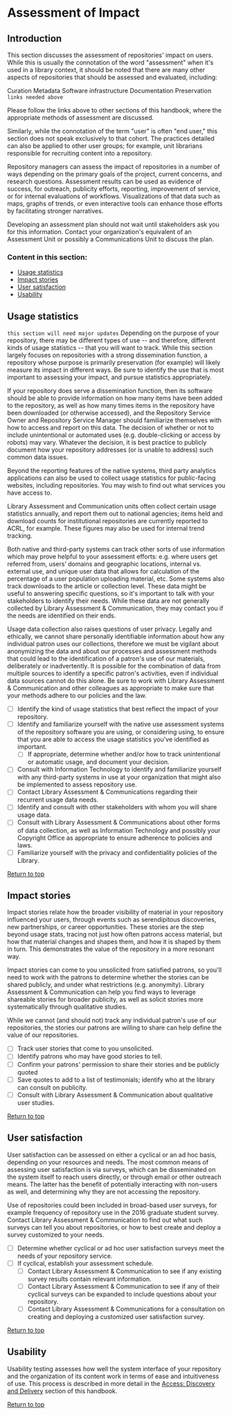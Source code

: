 ﻿# Assessment of Impact

## Introduction
This section discusses the assessment of repositories' impact on users. While this is usually the connotation of the word "assessment" when it's used in a library context, it should be noted that there are many other aspects of repositories that should be assessed and evaluated, including:

Curation
Metadata
Software infrastructure
Documentation
Preservation
`links needed above`

Please follow the links above to other sections of this handbook, where the appropriate methods of assessment are discussed.

Similarly, while the connotation of the term "user" is often "end user," this section does not speak exclusively to that cohort. The practices detailed can also be applied to other user groups; for example, unit librarians responsible for recruiting content into a repository.

Repository managers can assess the impact of repositories in a number of ways depending on the primary goals of the project, current concerns, and research questions. Assessment results can be used as evidence of success, for outreach, publicity efforts, reporting, improvement of service, or for internal evaluations of workflows. Visualizations of that data such as maps, graphs of trends, or even interactive tools can enhance those efforts by facilitating stronger narratives.

Developing an assessment plan should not wait until stakeholders ask you for this information. Contact your organization's equivalent of an Assessment Unit or possibly a Communications Unit to discuss the plan.

### Content in this section:
* [Usage statistics](#usage-statistics)
* [Impact stories](#impact-stories)
* [User satisfaction](#user-satisfaction)
* [Usability](#usability)

## Usage statistics
`this section will need major updates`
Depending on the purpose of your repository, there may be different types of use -- and therefore, different kinds of usage statistics -- that you will want to track. While this section largely focuses on repositories with a strong dissemination function, a repository whose purpose is primarily preservation (for example) will likely measure its impact in different ways. Be sure to identify the use that is most important to assessing your impact, and pursue statistics appropriately.

If your repository does serve a dissemination function, then its software should be able to provide information on how many items have been added to the repository, as well as how many times items in the repository have been downloaded (or otherwise accessed), and the Repository Service Owner and Repository Service Manager should familiarize themselves with how to access and report on this data. The decision of whether or not to include unintentional or automated uses (e.g. double-clicking or access by robots) may vary. Whatever the decision, it is best practice to publicly document how your repository addresses (or is unable to address) such common data issues.

Beyond the reporting features of the native systems, third party analytics applications can also be used to collect usage statistics for public-facing websites, including repositories. You may wish to find out what services you have access to.

Library Assessment and Communication units often collect certain usage statistics annually, and report them out to national agencies; items held and download counts for institutional repositories are currently reported to ACRL, for example. These figures may also be used for internal trend tracking.

Both native and third-party systems can track other sorts of use information which may prove helpful to your assessment efforts: e.g. where users get referred from, users’ domains and geographic locations, internal vs. external use, and unique user data that allows for calculation of the percentage of a user population uploading material, etc. Some systems also track downloads to the article or collection level. These data might be useful to answering specific questions, so it's important to talk with your stakeholders to identify their needs. While these data are not generally collected by Library Assessment & Communication, they may contact you if the needs are identified on their ends.

Usage data collection also raises questions of user privacy. Legally and ethically, we cannot share personally identifiable information about how any individual patron uses our collections, therefore we must be vigilant about anonymizing the data and about our processes and assessment methods that could lead to the identification of a patron's use of our materials, deliberately or inadvertently. It is possible for the combination of data from multiple sources to identify a specific patron's activities, even if individual data sources cannot do this alone. Be sure to work with Library Assessment & Communication and other colleagues as appropriate to make sure that your methods adhere to our policies and the law.

- [ ] Identify the kind of usage statistics that best reflect the impact of your repository.
- [ ] Identify and familiarize yourself with the native use assessment systems of the repository software you are using, or considering using, to ensure that you are able to access the usage statistics you've identified as important.
  - [ ] If appropriate, determine whether and/or how to track unintentional or automatic usage, and document your decision.
- [ ] Consult with Information Technology to identify and familiarize yourself with any third-party systems in use at your organization that might also be implemented to assess repository use.
- [ ] Contact Library Assessment & Communications regarding their recurrent usage data needs.
- [ ] Identify and consult with other stakeholders with whom you will share usage data.
- [ ] Consult with Library Assessment & Communications about other forms of data collection, as well as Information Technology and possibly your Copyright Office as appropriate to ensure adherence to policies and laws.
- [ ] Familiarize yourself with the privacy and confidentiality policies of the Library.

[Return to top](#top)

## Impact stories
Impact stories relate how the broader visibility of material in your repository influenced your users, through events such as serendipitous discoveries, new partnerships, or career opportunities. These stories are the step beyond usage stats, tracing not just how often patrons access material, but how that material changes and shapes them, and how it is shaped by them in turn. This demonstrates the value of the repository in a more resonant way.

Impact stories can come to you unsolicited from satisfied patrons, so you'll need to work with the patrons to determine whether the stories can be shared publicly, and under what restrictions (e.g. anonymity). Library Assessment & Communication can help you find ways to leverage shareable stories for broader publicity, as well as solicit stories more systematically through qualitative studies.

While we cannot (and should not) track any individual patron's use of our repositories, the stories our patrons are willing to share can help define the value of our repositories.

- [ ] Track user stories that come to you unsolicited.
- [ ] Identify patrons who may have good stories to tell.
- [ ] Confirm your patrons' permission to share their stories and be publicly quoted
- [ ] Save quotes to add to a list of testimonials; identify who at the library can consult on publicity.
- [ ] Consult with Library Assessment & Communication about qualitative user studies.

[Return to top](#top)

## User satisfaction
User satisfaction can be assessed on either a cyclical or an ad hoc basis, depending on your resources and needs. The most common means of assessing user satisfaction is via surveys, which can be disseminated on the system itself to reach users directly, or through email or other outreach means. The latter has the benefit of potentially interacting with non-users as well, and determining why they are not accessing the repository.

Use of repositories could been included in broad-based user surveys, for example frequency of repository use in the 2016 graduate student survey. Contact Library Assessment & Communication to find out what such surveys can tell you about repositories, or how to best create and deploy a survey customized to your needs.

- [ ] Determine whether cyclical or ad hoc user satisfaction surveys meet the needs of your repository service.
- [ ] If cyclical, establish your assessment schedule.
  - [ ] Contact Library Assessment & Communication to see if any existing survey results contain relevant information.
  - [ ] Contact Library Assessment & Communication to see if any of their cyclical surveys can be expanded to include questions about your repository.
  - [ ] Contact Library Assessment & Communications for a consultation on creating and deploying a customized user satisfaction survey.

[Return to top](#top)

## Usability
Usability testing assesses how well the system interface of your repository and the organization of its content work in terms of ease and intuitiveness of use. This process is described in more detail in the [Access: Discovery and Delivery](/Access-Discover-and-Delivery) section of this handbook.

[Return to top](#top)

